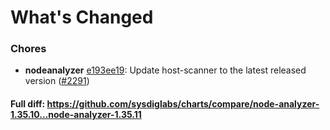# What's Changed

### Chores
- **nodeanalyzer** [e193ee19](https://github.com/sysdiglabs/charts/commit/e193ee197d33ee94f6087f8de8bade1544727619): Update host-scanner to the latest released version ([#2291](https://github.com/sysdiglabs/charts/issues/2291))
#### Full diff: https://github.com/sysdiglabs/charts/compare/node-analyzer-1.35.10...node-analyzer-1.35.11
